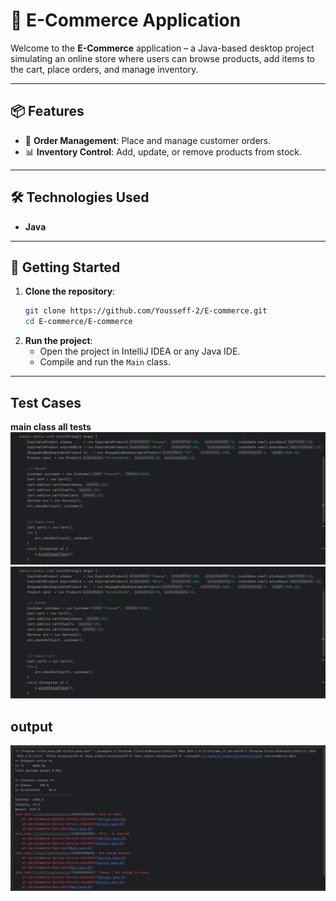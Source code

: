 # 🛒 E-Commerce Application

Welcome to the **E-Commerce** application – a Java-based desktop project simulating an online store where users can browse products, add items to the cart, place orders, and manage inventory.

---

## 📦 Features
- 🧾 **Order Management**: Place and manage customer orders.
- 📊 **Inventory Control**: Add, update, or remove products from stock.

---

## 🛠️ Technologies Used

- **Java**

---

## 🚀 Getting Started

1. **Clone the repository**:
   ```bash
   git clone https://github.com/Yousseff-2/E-commerce.git
   cd E-commerce/E-commerce
   ```
2. **Run the project**:
   - Open the project in IntelliJ IDEA or any Java IDE.
   - Compile and run the `Main` class.

---


## Test Cases

**main class all tests**
![1](assets/1.png)
![2](assets/1.png)

## output
![](assets/3.png)
